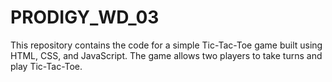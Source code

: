 # PRODIGY_WD_03
This repository contains the code for a simple Tic-Tac-Toe game built using HTML, CSS, and JavaScript. The game allows two players to take turns and play Tic-Tac-Toe.
